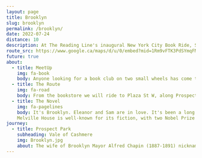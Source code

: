 ```yaml
---
layout: page
title: Brooklyn
slug: brooklyn
permalink: /brooklyn/
date: 2022-07-24
distance: 10
description: At The Reading Line's inaugural New York City Book Ride, Sasha Fletcher, author of Be Here to Love Me at The End of the World, published by Melville House, will read "soul-throttling prose" within Brooklyn's Prospect Park. 
route_src: https://www.google.ca/maps/d/u/0/embed?mid=1Rm9vFTK3PdSYmqFMdEC1vtOGKMMLvng&ehbc=2E312F
future: true
about:
  - title: MeetUp
    img: fa-book
    body: Anyone looking for a book club on two small wheels has come to the right spot! We're meeting on the 'open street' in front of Unnameable Books at 615 Vanderbilt Ave and St. Marks Ave in Prospect Heights at 3 PM. This is your opportunity to purchase Sasha Fletcher's debut novel (limited quantity available) to get it signed at the reading.
  - title: The Route
    img: fa-road
    body: From the bookstore we will ride to Plaza St W, along Prospect Park W, & enter Prospect Park at 15th St. Under the shade of Prospect Park's tree canopy we'll cycle a loop to arrive after 4 pm at the Vale of Cashmere. Our leisurely & bookish ride is 6 miles long.
  - title: The Novel
    img: fa-pagelines
    body: It's Brooklyn. Eleanor and Sam are in love. It's been a long week of missed deadlines and unread invoices. Later, the sky will look like they've never seen it before, but after that, it's the end of the world. Published in 2022 by Melville House, an independent publisher located in Brooklyn, New York.
    Melville House is well-known for its fiction, with two Nobel Prize winners on its list. Imre Kertesz and Heinrich Boll. In particular, the company has developed a world-wide reputation for its rediscovery of forgotten international writers — its translation of a forgotten work by Hans Fallada, Every Man Dies Alone, launched a world-wide phenomenon. The company also takes pride in its discovery of many first-time writers — such as Tao Lin (Shoplifting from American Apparel), Jeremy Bushnell (The Weirdness) and Christopher Boucher (How to Keep Your Volkswagen Alive) — all of whom have gone on to greater success.
journey:
  - title: Prospect Park
    subheading: Vale of Cashmere
    img: Brooklyn.jpg
    about: The wife of Brooklyn Mayor Alfred Chapin (1887-1891) nicknamed the area the “Vale of Cashmere,” inspired by the Thomas Moore poem “Lalla Roohk, an Oriental Romance.” Sasha Fletcher, author of Be Here to Love Me at The End of the World ~ published by Melville House, will read "soul-throttling prose" within the 'Natural Exploration Area' with logs to sit upon. After the reading, there will be a Q&A and certainly we'll continue talking about books and Bromptons!
---
```

